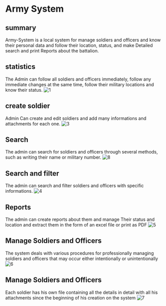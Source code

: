 # Army System

## summary ## 
Army-System is a local system for manage soldiers and officers and know their personal data and follow their location, status, and make Detailed search and print Reports about the battalion. 

## statistics ## 
The Admin can follow all soldiers and officers immediately, follow any immediate changes at the same time, follow their military locations and know their status.
![1](https://github.com/islam99voda/Army-System-/assets/82874174/43b49c01-f8f0-443e-8fa2-85dd00044a26)

## create soldier ## 
Admin Can create and edit soldiers and add many informations and attachments for each one.
![3](https://github.com/islam99voda/Army-System-/assets/82874174/cb97af18-7b24-46c8-be23-36b59af8d1b2)

## Search ## 
The admin can search for soldiers and officers through several methods, such as writing their name or military number.
![8](https://github.com/islam99voda/Army-System-/assets/82874174/4c6bbf79-03ef-491a-9c5f-8cd0c076c9f7)

## Search and filter ## 
The admin can search and filter soldiers and officers with specific informations. 
![4](https://github.com/islam99voda/Army-System-/assets/82874174/f551eaa8-8255-45bc-8b92-34230acb8af2)

## Reports ## 
The admin can create reports about them and manage Their status and location and extract them in the form of an excel file or print as PDF 
![5](https://github.com/islam99voda/Army-System-/assets/82874174/3b8845d0-1228-4141-bb5d-86d54dbb814d)

## Manage Soldiers and Officers  ## 
The system deals with various procedures for professionally managing soldiers and officers that may occur either intentionally or unintentionally
![6](https://github.com/islam99voda/Army-System-/assets/82874174/c13bc359-2dee-4a06-b54b-7f173318dc50)


## Manage Soldiers and Officers  ## 
Each soldier has his own file containing all the details in detail with all his attachments since the beginning of his creation on the system
![7](https://github.com/islam99voda/Army-System-/assets/82874174/95a5e685-ab0f-4bcb-a095-51ccfe9b61da) 










